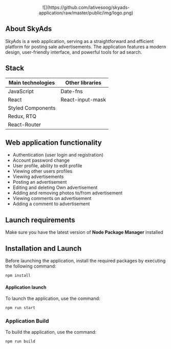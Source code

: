 <p align='center'>![](https://github.com/lativesoog/skyads-application/raw/master/public/img/logo.png)</p>

## About SkyAds

SkyAds is a web application, serving as a straightforward and efficient platform for posting sale advertisements. The application features a modern design, user-friendly interface, and powerful tools for ad search.

## Stack
| Main technologies  | Other libraries  |
| ------------ | ------------ |
| JavaScript  | Date-fns  |
| React  | React-input-mask  |
| Styled Components  |   |
| Redux, RTQ  |   |
| React-Router  |   |

## Web application functionality

- Authentication (user login and registration)
- Account password change
- User profile, ability to edit profile
- Viewing other users profiles
- Viewing advertisements
- Posting an advertisement
- Editing and deleting Own advertisement
- Adding and removing photos to/from advertisement
- Viewing comments on advertisement
- Adding a comment to advertisement

## Launch requirements
Make sure you have the latest version of **Node Package Manager** installed

## Installation and Launch
Before launching the application, install the required packages by executing the following command:
```bash
npm install
```

#### Application launch
To launch the application, use the command:
```bash
npm run start
```
### Application Build
To build the application, use the command:
```bash
npm run build
```